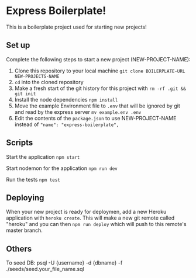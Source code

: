 # Express Boilerplate!

This is a boilerplate project used for starting new projects!

## Set up

Complete the following steps to start a new project (NEW-PROJECT-NAME):

1. Clone this repository to your local machine `git clone BOILERPLATE-URL NEW-PROJECTS-NAME`
2. `cd` into the cloned repository
3. Make a fresh start of the git history for this project with `rm -rf .git && git init`
4. Install the node dependencies `npm install`
5. Move the example Environment file to `.env` that will be ignored by git and read by the express server `mv example.env .env`
6. Edit the contents of the `package.json` to use NEW-PROJECT-NAME instead of `"name": "express-boilerplate", `

## Scripts

Start the application `npm start`

Start nodemon for the application `npm run dev`

Run the tests `npm test`

## Deploying

When your new project is ready for deploymen, add a new Heroku application with `heroku create`. This will make a new git remote called "heroku" and you can then `npm run deploy` which will push to this remote's master branch.

## Others
To seed DB: psql -U {username} -d {dbname} -f ./seeds/seed.your_file_name.sql
